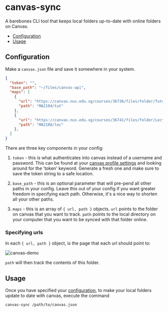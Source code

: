 # canvas-sync

A barebones CLI tool that keeps local folders up-to-date with online
folders on Canvas.

- [Configuration](#configuration)
- [Usage](#usage)

## Configuration

Make a `canvas.json` file and save it somewhere in your system.

```JSON
{
  "token": "",
  "base_path": "~/files/canvas-api",
  "maps": [
    {
      "url": "https://canvas.nus.edu.sg/courses/36736/files/folder/Tutorials",
      "path": "MA2104/tut"
    },
    {
      "url": "https://canvas.nus.edu.sg/courses/36741/files/folder/Lecture%20Notes",
      "path": "MA2108/lec"
    },
  ]
}
```

There are three key components in your config:

1. `token` - this is what authenticates into canvas instead of a
   username and password. This can be found at your [canvas profile
   settings](https://canvas.nus.edu.sg/profile/settings) and looking
   around for the 'token' keyword. Generate a fresh one and make sure
   to save the token string to a safe location.

2. `base_path` - this is an optional parameter that will pre-pend all
   other paths in your config. Leave this out of your config if you
   want greater freedom in specifying each path. Otherwise, it's a
   nice way to shorten all your other paths.

3. `maps` - this is an array of `{ url, path }` objects. `url` points
   to the folder on canvas that you want to track. `path` points to
   the local directory on your computer that you want to be synced
   with that folder online.

### Specifying urls

In each `{ url, path }` object, is the page that each url should point to:

![canvas-demo](https://user-images.githubusercontent.com/10664455/212221239-1799d6fa-504e-4b69-9908-1235b6f4b2af.jpg)

`path` will then track the contents of this folder.

## Usage

Once you have specified your [configuration](#configuration), to make
your local folders update to date with canvas, execute the command

```sh
canvas-sync /path/to/canvas.json
```
